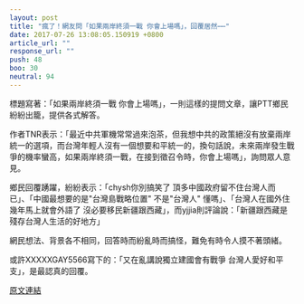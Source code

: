```yaml
---
layout: post
title: "瘋了！網友問「如果兩岸終須一戰 你會上場嗎」，回覆居然⋯⋯"
date: 2017-07-26 13:08:05.150919 +0800
article_url: ""
response_url: ""
push: 48
boo: 30
neutral: 94
---
```


標題寫著：「如果兩岸終須一戰 你會上場嗎」，一則這樣的提問文章，讓PTT鄉民紛紛出籠，提供各式解答。

作者TNR表示：「最近中共軍機常常過來泡茶，但我想中共的政策絕沒有放棄兩岸統一的選項，而台灣年輕人沒有一個想要和平統一的，換句話說，未來兩岸發生戰爭的機率蠻高，如果兩岸終須一戰，在接到徵召令時，你會上場嗎」，詢問眾人意見。

鄉民回覆踴躍，紛紛表示：「chysh你別搞笑了 頂多中國政府留不住台灣人而已」、「中國最想要的是"台灣島戰略位置" 不是"台灣人" 懂嗎」、「台灣人在國外住幾年馬上就會外語了 沒必要移民新疆跟西藏」，而yjjia則評論說：「新疆跟西藏是殘存台灣人生活的好地方」

網民想法、背景各不相同，回答時而紛亂時而搞怪，難免有時令人摸不著頭緒。

或許XXXXXGAY5566寫下的：「又在亂講說獨立建國會有戰爭 台灣人愛好和平 支」，是最認真的回覆。

<a href = "https://www.ptt.cc/bbs/Gossiping/M.1501004904.A.4C3.html">原文連結</a>


